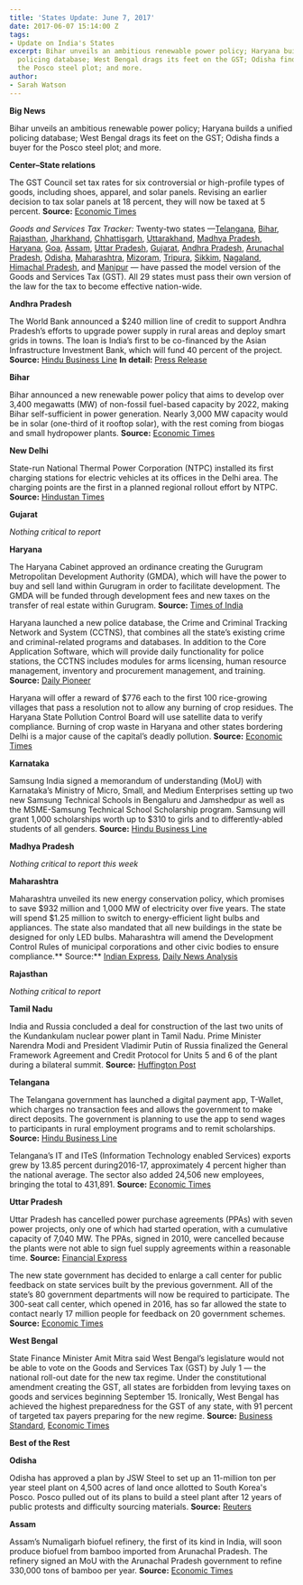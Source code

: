 ```yaml
---
title: 'States Update: June 7, 2017'
date: 2017-06-07 15:14:00 Z
tags:
- Update on India's States
excerpt: Bihar unveils an ambitious renewable power policy; Haryana builds a unified
  policing database; West Bengal drags its feet on the GST; Odisha finds a buyer for
  the Posco steel plot; and more.
author:
- Sarah Watson
---
```


**Big News**

Bihar unveils an ambitious renewable power policy; Haryana builds a unified policing database; West Bengal drags its feet on the GST; Odisha finds a buyer for the Posco steel plot; and more.

**Center–State relations**

The GST Council set tax rates for six controversial or high-profile types of goods, including shoes, apparel, and solar panels. Revising an earlier decision to tax solar panels at 18 percent, they will now be taxed at 5 percent. **Source:** [Economic Times](http://economictimes.indiatimes.com/news/economy/policy/gst-council-clears-rules-states-agree-to-july-1-rollout/articleshow/58974831.cms)

*Goods and Services Tax Tracker:* Twenty-two states —[Telangana](http://pib.nic.in/newsite/PrintRelease.aspx?relid=161552), [Bihar](http://pib.nic.in/newsite/PrintRelease.aspx?relid=161552), [Rajasthan](http://pib.nic.in/newsite/PrintRelease.aspx?relid=161552), [Jharkhand](http://pib.nic.in/newsite/PrintRelease.aspx?relid=161552), [Chhattisgarh](http://pib.nic.in/newsite/PrintRelease.aspx?relid=161552), [Uttarakhand](http://pib.nic.in/newsite/PrintRelease.aspx?relid=161552), [Madhya Pradesh](http://pib.nic.in/newsite/PrintRelease.aspx?relid=161552), [Haryana](http://pib.nic.in/newsite/PrintRelease.aspx?relid=161552), [Goa](http://www.newindianexpress.com/business/2017/may/09/goa-assembly-passes-state-gst-bill-1602889.html), [Assam](http://www.newindianexpress.com/nation/2017/may/11/assam-assembly-passes-gst-bill-1603756.html), [Uttar Pradesh](http://indiatoday.intoday.in/story/up-legislature-passes-gst-bill/1/955507.html), [Gujarat](http://www.thehindubusinessline.com/news/national/gujarat-assembly-passes-state-gst-bill/article9689120.ece), [Andhra Pradesh](http://economictimes.indiatimes.com/small-biz/policy-trends/andhra-pradesh-legislature-passes-state-gst-bill/articleshow/58710608.cms), [Arunachal Pradesh](http://www.livemint.com/Politics/BeldPy4EXiTH6RnYZnCdmO/Arunachal-Pradesh-becomes-12th-state-to-pass-GST-Bill.html), [Odisha](http://www.deccanchronicle.com/nation/current-affairs/200517/odisha-indirect-tax-regime-state-assembly-passes-gst-bill.html), [Maharashtra](http://timesofindia.indiatimes.com/business/india-business/maharashtra-assembly-passes-state-gst-bill/articleshow/58788911.cms), [Mizoram](http://timesofindia.indiatimes.com/business/india-business/mizoram-gst-bill-passed-unanimously/articleshow/58841464.cms), [Tripura](http://morungexpress.com/mizoram-tripura-approve-gst-bill/), [Sikkim](http://timesofindia.indiatimes.com/business/india-business/sikkim-passes-state-gst-bill/articleshow/58842306.cms), [Nagaland](http://www.ndtv.com/india-news/nagaland-assembly-passes-state-goods-and-services-tax-gst-bill-1704657), [Himachal Pradesh](http://timesofindia.indiatimes.com/city/chandigarh/gst-bill-passed-in-himachal-pradesh/articleshow/58875865.cms), and [Manipur](http://economictimes.indiatimes.com/news/politics-and-nation/manipur-assembly-passes-gst-bill-at-a-specially-convened-session/articleshow/59003570.cms) — have passed the model version of the Goods and Services Tax (GST). All 29 states must pass their own version of the law for the tax to become effective nation-wide.

**Andhra Pradesh**

The World Bank announced a $240 million line of credit to support Andhra Pradesh’s efforts to upgrade power supply in rural areas and deploy smart grids in towns. The loan is India’s first to be co-financed by the Asian Infrastructure Investment Bank, which will fund 40 percent of the project. **Source:** [Hindu Business Line](http://www.thehindubusinessline.com/news/national/world-bank-to-extend-240-mn-credit-for-aps-power-for-all-programme/article9714959.ece) **In detail:** [Press Release](http://www.worldbank.org/en/news/press-release/2017/05/26/new-project-support-24x7-power-all-andhra-pradesh-india)

**Bihar**

Bihar announced a new renewable power policy that aims to develop over 3,400 megawatts (MW) of non-fossil fuel-based capacity by 2022, making Bihar self-sufficient in power generation. Nearly 3,000 MW capacity would be in solar (one-third of it rooftop solar), with the rest coming from biogas and small hydropower plants. **Source:** [Economic Times](http://energy.economictimes.indiatimes.com/news/renewable/bihar-announces-mega-renewable-power-policy-to-add-3400-mw-in-five-years/58895992)

**New Delhi**

State-run National Thermal Power Corporation (NTPC) installed its first charging stations for electric vehicles at its offices in the Delhi area. The charging points are the first in a planned regional rollout effort by NTPC. **Source:** [Hindustan Times](http://www.hindustantimes.com/business-news/ntpc-sets-up-electric-vehicles-charging-stations-in-delhi-noida/story-p7Hj92k5A1ihhsCu5mZNCJ.html)

**Gujarat**

*Nothing critical to report*

**Haryana**

The Haryana Cabinet approved an ordinance creating the Gurugram Metropolitan Development Authority (GMDA), which will have the power to buy and sell land within Gurugram in order to facilitate development. The GMDA will be funded through development fees and new taxes on the transfer of real estate within Gurugram. **Source:** [Times of India](http://timesofindia.indiatimes.com/city/chandigarh/haryana-cabinet-approves-body-for-gurugram-metropolitan-areas-development/articleshow/58952013.cms)

Haryana launched a new police database, the Crime and Criminal Tracking Network and System (CCTNS), that combines all the state’s existing crime and criminal-related programs and databases. In addition to the Core Application Software, which will provide daily functionality for police stations, the CCTNS includes modules for arms licensing, human resource management, inventory and procurement management, and training. **Source:** [Daily Pioneer](http://www.dailypioneer.com/state-editions/haryana-launches-cctns-for-effective-policing-throught-e-governance.html)

Haryana will offer a reward of $776 each to the first 100 rice-growing villages that pass a resolution not to allow any burning of crop residues. The Haryana State Pollution Control Board will use satellite data to verify compliance. Burning of crop waste in Haryana and other states bordering Delhi is a major cause of the capital’s deadly pollution. **Source:** [Economic Times](http://economictimes.indiatimes.com/slideshows/corporate-industry/haryana-to-reward-panchayats-that-shun-stubble-burning/articleshow/58948168.cms)

**Karnataka**

Samsung India signed a memorandum of understanding (MoU) with Karnataka’s Ministry of Micro, Small, and Medium Enterprises setting up two new Samsung Technical Schools in Bengaluru and Jamshedpur as well as the MSME-Samsung Technical School Scholarship program. Samsung will grant 1,000 scholarships worth up to $310 to girls and to differently-abled students of all genders. **Source:** [Hindu Business Line](http://www.thehindubusinessline.com/companies/samsung-india-to-set-up-2-more-tech-schools/article9718563.ece)

**Madhya Pradesh**

*Nothing critical to report this week*

**Maharashtra**

Maharashtra unveiled its new energy conservation policy, which promises to save $932 million and 1,000 MW of electricity over five years. The state will spend $1.25 million to switch to energy-efficient light bulbs and appliances. The state also mandated that all new buildings in the state be designed for only LED bulbs. Maharashtra will amend the Development Control Rules of municipal corporations and other civic bodies to ensure compliance.** Source:** [Indian Express](http://indianexpress.com/article/cities/mumbai/maharashtra-govt-clears-new-energy-policy-farmers-set-to-get-solar-feeders-4681996/), [Daily News Analysis](http://www.dnaindia.com/india/report-led-bulbs-a-must-for-new-buildings-in-maharashtra-2456325)

**Rajasthan**

*Nothing critical to report*

**Tamil Nadu**

India and Russia concluded a deal for construction of the last two units of the Kundankulam nuclear power plant in Tamil Nadu. Prime Minister Narendra Modi and President Vladimir Putin of Russia finalized the General Framework Agreement and Credit Protocol for Units 5 and 6 of the plant during a bilateral summit. **Source:** [Huffington Post](http://www.huffingtonpost.in/2017/06/01/india-russia-sign-key-pact-for-two-nuclear-power-units-in-kudan_a_22121345/)

**Telangana**

The Telangana government has launched a digital payment app, T-Wallet, which charges no transaction fees and allows the government to make direct deposits. The government is planning to use the app to send wages to participants in rural employment programs and to remit scholarships. **Source:** [Hindu Business Line](http://www.thehindubusinessline.com/news/national/ttelangana-launches-twallet-for-people-with-and-without-mobile-phones/article9717480.ece)

Telangana’s IT and ITeS (Information Technology enabled Services) exports grew by 13.85 percent during2016-17, approximately 4 percent higher than the national average. The sector also added 24,506 new employees, bringing the total to 431,891. **Source:** [Economic Times](http://economictimes.indiatimes.com/tech/ites/telangana-clocks-4-higher-growth-in-it-exports-than-national-average/articleshow/58946354.cms)

**Uttar Pradesh**

Uttar Pradesh has cancelled power purchase agreements (PPAs) with seven power projects, only one of which had started operation, with a cumulative capacity of 7,040 MW. The PPAs, signed in 2010, were cancelled because the plants were not able to sign fuel supply agreements within a reasonable time. **Source:** [Financial Express](http://www.financialexpress.com/economy/uttar-pradesh-government-cancels-7-ppas-for-7040-mw-projects-sans-fuel-linkage/695379/)

The new state government has decided to enlarge a call center for public feedback on state services built by the previous government. All of the state’s 80 government departments will now be required to participate. The 300-seat call center, which opened in 2016, has so far allowed the state to contact nearly 17 million people for feedback on 20 government schemes. **Source:** [Economic Times](http://economictimes.indiatimes.com/news/politics-and-nation/yogi-adityanath-government-expands-ambit-of-mega-call-centre-launched-by-akhilesh-yadav/articleshow/58901794.cms)

**West Bengal**

State Finance Minister Amit Mitra said West Bengal’s legislature would not be able to vote on the Goods and Services Tax (GST) by July 1 — the national roll-out date for the new tax regime. Under the constitutional amendment creating the GST, all states are forbidden from levying taxes on goods and services beginning September 15. Ironically, West Bengal has achieved the highest preparedness for the GST of any state, with 91 percent of targeted tax payers preparing for the new regime. **Source:** [Business Standard](http://www.business-standard.com/article/economy-policy/bengal-will-lose-tax-collection-power-on-missing-gst-date-117060101234_1.html), [Economic Times](http://economictimes.indiatimes.com/news/economy/west-bengal-tops-gst-enrolment-chart-so-far/articleshow/58929685.cms)

**Best of the Rest**

**Odisha**

Odisha has approved a plan by JSW Steel to set up an 11-million ton per year steel plant on 4,500 acres of land once allotted to South Korea's Posco. Posco pulled out of its plans to build a steel plant after 12 years of public protests and difficulty sourcing materials. **Source:** [Reuters](http://af.reuters.com/article/energyOilNews/idAFL3N1IZ42I)

**Assam**

Assam’s Numaligarh biofuel refinery, the first of its kind in India, will soon produce biofuel from bamboo imported from Arunachal Pradesh. The refinery signed an MoU with the Arunachal Pradesh government to refine 330,000 tons of bamboo per year. **Source:** [Economic Times](http://energy.economictimes.indiatimes.com/news/oil-and-gas/assam-refinery-to-process-bio-fuel-from-arunachal-bamboo/58974003)